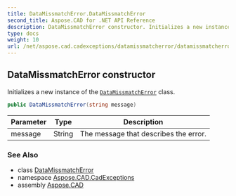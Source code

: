 ```yaml
---
title: DataMissmatchError.DataMissmatchError
second_title: Aspose.CAD for .NET API Reference
description: DataMissmatchError constructor. Initializes a new instance of the DataMissmatchError class
type: docs
weight: 10
url: /net/aspose.cad.cadexceptions/datamissmatcherror/datamissmatcherror/
---
```

## DataMissmatchError constructor

Initializes a new instance of the [`DataMissmatchError`](../) class.

```csharp
public DataMissmatchError(string message)
```

| Parameter | Type | Description |
| --- | --- | --- |
| message | String | The message that describes the error. |

### See Also

* class [DataMissmatchError](../)
* namespace [Aspose.CAD.CadExceptions](../../datamissmatcherror/)
* assembly [Aspose.CAD](../../../)


